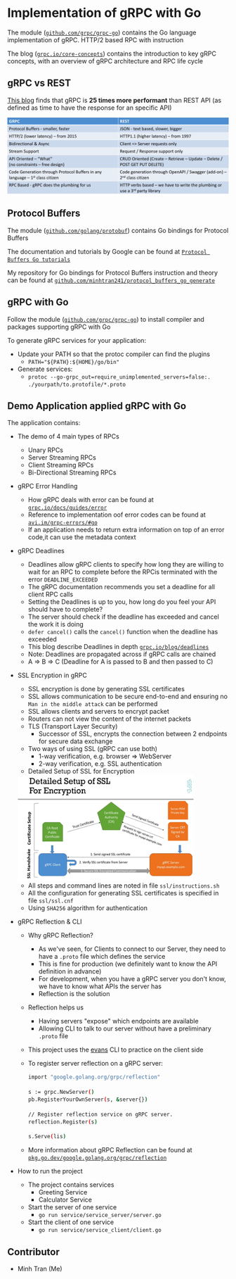 # Implementation of gRPC with Go

The module ([`github.com/grpc/grpc-go`](https://github.com/grpc/grpc-go))
contains the Go language implementation of gRPC. HTTP/2 based RPC with instruction

The blog ([`grpc.io/core-concepts`](https://grpc.io/docs/what-is-grpc/core-concepts/)) contains the introduction to key gRPC concepts, with an overview of gRPC architecture and RPC life cycle

## gRPC vs REST

[This blog](https://husobee.github.io/golang/rest/grpc/2016/05/28/golang-rest-v-grpc.html) finds that gRPC is <strong>25 times more performant</strong> than REST API (as defined as time to have the response for an specific API)

<img src="./assets/gRPCvsREST.png">

## Protocol Buffers

The module ([`github.com/golang/protobuf`](https://pkg.go.dev/mod/github.com/golang/protobuf))
contains Go bindings for Protocol Buffers

The documentation and tutorials by Google can be found at [`Protocol Buffers Go tutorials`](https://developers.google.com/protocol-buffers/docs/gotutorial)

My repository for Go bindings for Protocol Buffers instruction and theory can be found at [`github.com/minhtran241/protocol_buffers_go_generate`](https://github.com/minhtran241/protocol_buffers_go_generate)

## gRPC with Go

Follow the module ([`github.com/grpc/grpc-go`](https://github.com/grpc/grpc-go)) to install compiler and packages supporting gRPC with Go

To generate gRPC services for your application:

-   Update your PATH so that the protoc compiler can find the plugins
    -   `PATH="${PATH}:${HOME}/go/bin"`
-   Generate services:
    -   `protoc --go-grpc_out=require_unimplemented_servers=false:. ./yourpath/to.protofile/*.proto`

## Demo Application applied gRPC with Go

The application contains:

-   The demo of 4 main types of RPCs

    -   Unary RPCs
    -   Server Streaming RPCs
    -   Client Streaming RPCs
    -   Bi-Directional Streaming RPCs

-   gRPC Error Handling

    -   How gRPC deals with error can be found at [`grpc.io/docs/guides/error`](https://grpc.io/docs/guides/error/)
    -   Reference to implementation oof error codes can be found at [`avi.im/grpc-errors/#go`](https://avi.im/grpc-errors/#go)
    -   If an application needs to return extra information on top of an error code,it can use the metadata context

-   gRPC Deadlines

    -   Deadlines allow gRPC clients to specify how long they are willing to wait for an RPC to complete before the RPCis terminated with the error `DEADLINE_EXCEEDED`
    -   The gRPC documentation recommends you set a deadline for all client RPC calls
    -   Setting the Deadlines is up to you, how long do you feel your API should have to complete?
    -   The server should check if the deadline has exceeded and cancel the work it is doing
    -   `defer cancel()` calls the `cancel()` function when the deadline has exceeded
    -   This blog describe Deadlines in depth [`grpc.io/blog/deadlines`](https://grpc.io/blog/deadlines/)
    -   Note: Deadlines are propagated across if gRPC calls are chained
    -   A => B => C (Deadline for A is passed to B and then passed to C)

-   SSL Encryption in gRPC

    -   SSL encryption is done by generating SSL certificates
    -   SSL allows communication to be secure end-to-end and ensuring no `Man in the middle attack` can be performed
    -   SSL allows clients and servers to encrypt packet
    -   Routers can not view the content of the internet packets
    -   TLS (Transport Layer Security)
        -   Successor of SSL, encrypts the connection between 2 endpoints for secure data exchange
    -   Two ways of using SSL (gRPC can use both)
        -   1-way verification, e.g. browser => WebServer
        -   2-way verification, e.g. SSL authentication
    -   Detailed Setup of SSL for Encryption

    <img src="./assets/how_ssl_works.png" width=400 height=240>

    -   All steps and command lines are noted in file `ssl/instructions.sh`
    -   All the configuration for generating SSL certificates is specified in file `ssl/ssl.cnf`
    -   Using `SHA256` algorithm for authentication

-   gRPC Reflection & CLI

    -   Why gRPC Reflection?
        -   As we've seen, for Clients to connect to our Server, they need to have a `.proto` file which defines the service
        -   This is fine for production (we definitely want to know the API definition in advance)
        -   For development, when you have a gRPC server you don't know, we have to know what APIs the server has
        -   Reflection is the solution
    -   Reflection helps us
        -   Having servers "expose" which endpoints are available
        -   Allowing CLI to talk to our server without have a preliminary `.proto` file
    -   This project uses the [evans](`https://github.com/ktr0731/evans`) CLI to practice on the client side
    -   To register server reflection on a gRPC server:

        ```sh
        import "google.golang.org/grpc/reflection"

        s := grpc.NewServer()
        pb.RegisterYourOwnServer(s, &server{})

        // Register reflection service on gRPC server.
        reflection.Register(s)

        s.Serve(lis)
        ```

    -   More information about gRPC Reflection can be found at [`pkg.go.dev/google.golang.org/grpc/reflection`](https://pkg.go.dev/google.golang.org/grpc/reflection#section-readme)

-   How to run the project

    -   The project contains services
        -   Greeting Service
        -   Calculator Service
    -   Start the server of one service
        -   `go run service/service_server/server.go`
    -   Start the client of one service
        -   `go run service/service_client/client.go`

## Contributor

-   Minh Tran (Me)

